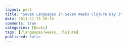 ```yaml
---
layout: post
title: "Seven Languages in Seven Weeks Clojure Day 3"
date: 2011-11-13 20:30
comments: true
categories: [Books]
tags: [7languages7weeks, clojure]
published: false
---
```

